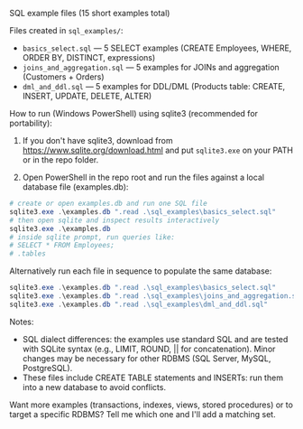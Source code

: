 SQL example files (15 short examples total)

Files created in `sql_examples/`:
- `basics_select.sql` — 5 SELECT examples (CREATE Employees, WHERE, ORDER BY, DISTINCT, expressions)
- `joins_and_aggregation.sql` — 5 examples for JOINs and aggregation (Customers + Orders)
- `dml_and_ddl.sql` — 5 examples for DDL/DML (Products table: CREATE, INSERT, UPDATE, DELETE, ALTER)

How to run (Windows PowerShell) using sqlite3 (recommended for portability):

1) If you don't have sqlite3, download from https://www.sqlite.org/download.html and put `sqlite3.exe` on your PATH or in the repo folder.

2) Open PowerShell in the repo root and run the files against a local database file (examples.db):

```powershell
# create or open examples.db and run one SQL file
sqlite3.exe .\examples.db ".read .\sql_examples\basics_select.sql"
# then open sqlite and inspect results interactively
sqlite3.exe .\examples.db
# inside sqlite prompt, run queries like:
# SELECT * FROM Employees;
# .tables
```

Alternatively run each file in sequence to populate the same database:

```powershell
sqlite3.exe .\examples.db ".read .\sql_examples\basics_select.sql"
sqlite3.exe .\examples.db ".read .\sql_examples\joins_and_aggregation.sql"
sqlite3.exe .\examples.db ".read .\sql_examples\dml_and_ddl.sql"
```

Notes:
- SQL dialect differences: the examples use standard SQL and are tested with SQLite syntax (e.g., LIMIT, ROUND, || for concatenation). Minor changes may be necessary for other RDBMS (SQL Server, MySQL, PostgreSQL).
- These files include CREATE TABLE statements and INSERTs: run them into a new database to avoid conflicts.

Want more examples (transactions, indexes, views, stored procedures) or to target a specific RDBMS? Tell me which one and I'll add a matching set.